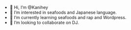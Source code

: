 - 👋 Hi, I’m @Kanihey
- 👀 I’m interested in seafoods and Japanese language.
- 🌱 I’m currently learning seafoods and rap and Wordpress.
- 💞️ I’m looking to collaborate on DJ.
